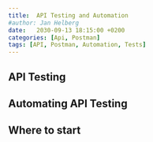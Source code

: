 ```yaml
---
title:  API Testing and Automation
#author: Jan Helberg
date:   2030-09-13 18:15:00 +0200
categories: [Api, Postman]
tags: [API, Postman, Automation, Tests]
---
```


## API Testing


## Automating API Testing


## Where to start